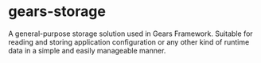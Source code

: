 gears-storage
============

A general-purpose storage solution used in Gears Framework. Suitable for reading and storing application configuration 
or any other kind of runtime data in a simple and easily manageable manner.
